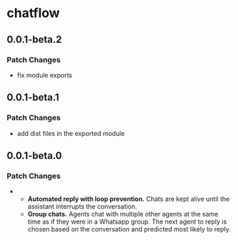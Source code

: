 # chatflow

## 0.0.1-beta.2

### Patch Changes

- fix module exports

## 0.0.1-beta.1

### Patch Changes

- add dist files in the exported module

## 0.0.1-beta.0

### Patch Changes

- - **Automated reply with loop prevention.** Chats are kept alive until the
    assistant interrupts the conversation.
  - **Group chats.** Agents chat with multiple other agents at the same time as
    if they were in a Whatsapp group. The next agent to reply is chosen based on
    the conversation and predicted most likely to reply.
